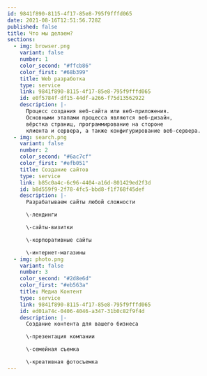 ```yaml
---
id: 9841f890-8115-4f17-85e8-795f9fffd065
date: 2021-08-16T12:51:56.728Z
published: false
title: Что мы делаем?
sections:
  - img: browser.png
    variant: false
    number: 1
    color_second: "#ffcb86"
    color_first: "#68b399"
    title: Web разработка
    type: service
    link: 9841f890-8115-4f17-85e8-795f9fffd065
    id: e0f5784f-df15-44df-a266-f75d13562922
    description: |-
      Процесс создания веб-сайта или веб-приложения. 
      Основными этапами процесса являются веб-дизайн, 
      вёрстка страниц, программирование на стороне 
      клиента и сервера, а также конфигурирование веб-сервера.
  - img: search.png
    variant: false
    number: 2
    color_second: "#6ac7cf"
    color_first: "#efb051"
    title: Создание сайтов
    type: service
    link: b85c0a4c-6c96-4404-a16d-801429ed2f3d
    id: b8d559f9-2f78-4fc5-bbd8-f1f768f45def
    description: |-
      Разрабатываем сайты любой сложности

      \-лендинги

      \-сайты-визитки

      \-корпоративные сайты

      \-интернет-магазины
  - img: photo.png
    variant: false
    number: 3
    color_second: "#2d8e6d"
    color_first: "#eb563a"
    title: Медиа Контент
    type: service
    link: 9841f890-8115-4f17-85e8-795f9fffd065
    id: ed01a74c-0406-4046-a347-31b0c82f9f4d
    description: |-
      Создание контента для вашего бизнеса

      \-презентация компании 

      \-семейная съемка 

      \-креативная фотосъемка
---
```

